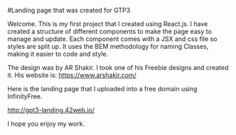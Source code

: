 #Landing page that was created for GTP3

Welcome. This is my first project that I created using React.js. I have created a structure of different components to make the page easy to manage and update. Each component comes with a JSX and css file so styles are split up. It uses the BEM methodology for naming Classes, making it easier to code and style. 

The design was by AR Shakir. I took one of his Freebie designs and created it. His website is: https://www.arshakir.com/


Here is the landing page that I uploaded into a free domain using InfinityFree. 

http://gpt3-landing.42web.io/

I hope you enjoy my work. 
